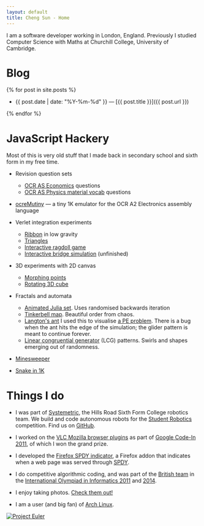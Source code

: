 ```yaml
---
layout: default
title: Cheng Sun - Home
---
```


I am a software developer working in London, England. Previously I studied Computer Science with Maths at Churchill College, University of Cambridge.

# Blog

{% for post in site.posts %}
* {{ post.date | date: "%Y-%m-%d" }} &mdash; [{{ post.title }}]({{ post.url }})

{% endfor %}

# JavaScript Hackery

Most of this is very old stuff that I made back in secondary school and sixth form in my free time.

* Revision question sets
    * [OCR AS Economics](economics.html) questions
    * [OCR AS Physics material vocab](physics.html) questions

* [ocreMutiny](ocremutiny.html) &mdash; a tiny 1K emulator for the OCR A2 Electronics assembly language

* Verlet integration experiments
    * [Ribbon](verletribbon.html) in low gravity
    * [Triangles](verlettri.html)
    * [Interactive ragdoll game](verletrag.html)
    * [Interactive bridge simulation](verletbridge.html) (unfinished)

* 3D experiments with 2D canvas
    * [Morphing points](points.html)
    * [Rotating 3D cube](cube.html)

* Fractals and automata
    * [Animated Julia set](julia.html). Uses randomised backwards iteration
    * [Tinkerbell map](tinkerbell.html). Beautiful order from chaos.
    * [Langton's ant](walk.html) I used this to visualise [a PE problem](http://projecteuler.net/problem=349). There is a bug when the ant hits the edge of the simulation; the glider pattern is meant to continue forever.
    * [Linear congruential generator](lcg.html) (LCG) patterns. Swirls and shapes emerging out of randomness.

* [Minesweeper](mine.html)

* [Snake in 1K](snake.html)

# Things I do

* I was part of [Systemetric](http://systemetric.org/), the Hills Road Sixth Form College robotics team. We build and code autonomous robots for the [Student Robotics](https://www.studentrobotics.org/) competition. Find us on [GitHub](https://github.com/Systemetric).

* I worked on the [VLC Mozilla browser plugins](https://github.com/chengsun/gtk-npapi-vlc) as part of [Google Code-In 2011](http://google-opensource.blogspot.co.uk/2012/02/google-code-in-2011-grand-prize-winners.html), of which I won the grand prize.

* I developed the [Firefox SPDY indicator](https://addons.mozilla.org/en-US/firefox/addon/spdy-indicator/), a Firefox addon that indicates when a web page was served through [SPDY](http://www.chromium.org/spdy).

* I do competitive algorithmic coding, and was part of the [British team](http://olympiad.org.uk/2011/index.html) in the [International Olympiad in Informatics 2011](http://www.ioi2011.or.th/) and [2014](http://www.ioi2014.org/).

* I enjoy taking photos. [Check them out!](http://www.flickr.com/photos/118277575@N06/)

* I am a user (and big fan) of [Arch Linux](https://www.archlinux.org/).

[![Project Euler](https://projecteuler.net/profile/infinigon.png)](https://projecteuler.net)
